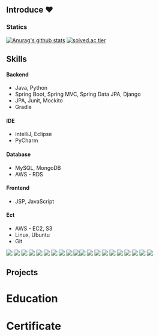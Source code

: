 ## Introduce :heart:

<!--
**hahyuning/hahyuning** is a ✨ _special_ ✨ repository because its `README.md` (this file) appears on your GitHub profile.

Here are some ideas to get you started:

- 🔭 I’m currently working on ...
- 🌱 I’m currently learning ...
- 👯 I’m looking to collaborate on ...
- 🤔 I’m looking for help with ...
- 💬 Ask me about ...
- 📫 How to reach me: ...
- 😄 Pronouns: ...
- ⚡ Fun fact: ...
-->

### Statics
[![Anurag's github stats](https://github-readme-stats.vercel.app/api?username=hahyuning&hide=contribs,prs&show_icons=true&theme=dracula)](https://github.com/hahyuning)
[![solved.ac tier](http://mazassumnida.wtf/api/v2/generate_badge?boj=hahyuning)](https://solved.ac/hahyuning)


## Skills
#### Backend
+ Java, Python 
+ Spring Boot, Spring MVC, Spring Data JPA, Django 
+ JPA, Junit, Mockito 
+ Gradle

#### IDE 
+ IntelliJ, Eclipse 
+ PyCharm 

#### Database 
+ MySQL, MongoDB
+ AWS - RDS

#### Frontend 
+ JSP, JavaScript

#### Ect 
+ AWS - EC2, S3 
+ Linux, Ubuntu 
+ Git 

<img src="https://img.shields.io/badge/Java-007396?style=flat-square&logo=java&logoColor=white"/>&nbsp;<img src="https://img.shields.io/badge/Python-3766AB?style=flat-square&logo=Python&logoColor=white"/>&nbsp;<img src="https://img.shields.io/badge/Spring-6DB33F?style=flat-square&logo=Spring&logoColor=white"/>&nbsp;<img src="https://img.shields.io/badge/SpringBoot-6DB33F?style=flat-square&logo=SpringBoot&logoColor=white"/>&nbsp;<img src="https://img.shields.io/badge/Django-092E20?style=flat-square&logo=Django&logoColor=white"/>&nbsp;<img src="https://img.shields.io/badge/JUnit5-25A162?style=flat-square&logo=JUnit5&logoColor=white"/>&nbsp;<img src="https://img.shields.io/badge/Gradle-02303A?style=flat-square&logo=Gradle&logoColor=white"/>&nbsp;<img src="https://img.shields.io/badge/IntelliJ-000000?style=flat-square&logo=IntelliJ&logoColor=white"/>&nbsp;<img src="https://img.shields.io/badge/Eclipse-2C2255?style=flat-square&logo=Eclipse&logoColor=white"/>&nbsp;<img src="https://img.shields.io/badge/PyCharm-000000?style=flat-square&logo=PyCharm&logoColor=white"/><img src="https://img.shields.io/badge/MySQL-4479A1?style=flat-square&logo=MySQL&logoColor=white"/>&nbsp;<img src="https://img.shields.io/badge/MongoDB-47A248?style=flat-square&logo=MongoDB&logoColor=white"/>&nbsp;<img src="https://img.shields.io/badge/HTML5-E34F26?style=flat-square&logo=HTML5&logoColor=white"/>&nbsp;<img src="https://img.shields.io/badge/CSS5-1572B6?style=flat-square&logo=CSS3&logoColor=white"/>&nbsp;<img src="https://img.shields.io/badge/JavaScript-007396?style=flat-square&logo=JavaScript&logoColor=white"/>&nbsp;<img src="https://img.shields.io/badge/Amazon%20AWS-232F3E?style=flat-square&logo=Amazon%20AWS&logoColor=white"/>&nbsp;<img src="https://img.shields.io/badge/Linux-FCC624?style=flat-square&logo=Linux&logoColor=white"/>&nbsp;<img src="https://img.shields.io/badge/Ubuntu-E95420?style=flat-square&logo=Ubuntu&logoColor=white"/>&nbsp;<img src="https://img.shields.io/badge/Docker-2496ED?style=flat-square&logo=Docker&logoColor=white"/>&nbsp;<img src="https://img.shields.io/badge/Git-F05032?style=flat-square&logo=Git&logoColor=white"/>&nbsp;

## Projects


# Education


# Certificate

